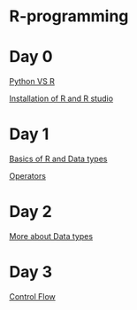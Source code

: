 # R-programming
# Day 0
<a href="">Python VS R</a>

<a href="https://github.com/anshu109/R-programme/blob/5535352eeac18809b20b07f452297cf5d737513d/STEP%201A%20%20.md"> Installation of R and R studio </a>

# Day 1
   <a href="https://htmlpreview.github.io/?https://github.com/anshu109/R-programme/blob/main/BSSICS-R.html"> Basics of R and Data types</a>
   
   <a href="">Operators</a>
# Day 2
   <a href="">More about Data types</a>
# Day 3
   <a href="">Control Flow</a>
